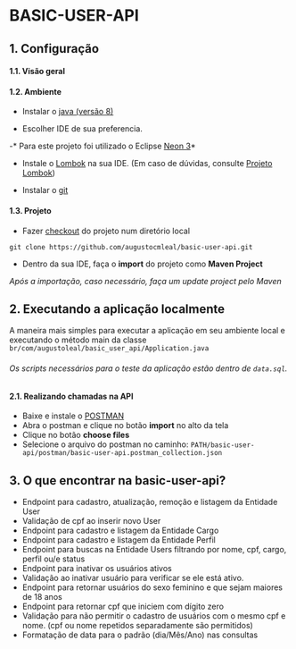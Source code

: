 # BASIC-USER-API

## 1. Configuração

#### 1.1. Visão geral



#### 1.2. Ambiente
- Instalar o [java (versão 8)](https://www.oracle.com/technetwork/pt/java/javase/downloads/jdk8-downloads-2133151.html)

- Escolher IDE de sua preferencia.

-* Para este projeto foi utilizado o Eclipse [Neon 3](https://www.eclipse.org/downloads/packages/release/neon/3)*

- Instale o [Lombok](https://projectlombok.org/downloads/lombok.jar) na sua IDE. (Em caso de dúvidas, consulte [Projeto Lombok](https://projectlombok.org/))

- Instalar o [git](https://git-scm.com/book/pt-br/v1/Primeiros-passos-Instalando-Git)

#### 1.3. Projeto

- Fazer [checkout](https://git-scm.com/docs/git-checkout) do projeto num diretório local

```shell
git clone https://github.com/augustocmleal/basic-user-api.git
```

- Dentro da sua IDE, faça o **import** do projeto como **Maven Project**

*Após a importação, caso necessário, faça um update project pelo Maven*

## 2. Executando a aplicação localmente

A maneira mais simples para executar a aplicação em seu ambiente local e executando o método main da classe `br/com/augustoleal/basic_user_api/Application.java`

###### Os scripts necessários para o teste da aplicação estão dentro de `data.sql`.

#### 2.1. Realizando chamadas na API

- Baixe e instale o [POSTMAN](https://www.getpostman.com/downloads/)
- Abra o postman e clique no botão **import** no alto da tela
- Clique no botão **choose files**
- Selecione o arquivo do postman no caminho: `PATH/basic-user-api/postman/basic-user-api.postman_collection.json`

## 3. O que encontrar na basic-user-api?
- Endpoint para cadastro, atualização, remoção e listagem da Entidade User
- Validação de cpf ao inserir novo User
- Endpoint para cadastro e listagem da Entidade Cargo
- Endpoint para cadastro e listagem da Entidade Perfil
- Endpoint para buscas na Entidade Users filtrando por nome, cpf, cargo, perfil ou/e status
- Endpoint para inativar os usuários ativos
- Validação ao inativar usuário para verificar se ele está ativo.
- Endpoint para retornar usuários do sexo feminino e que sejam maiores de 18 anos
- Endpoint para retornar cpf que iniciem com dígito zero
- Validação para não permitir o cadastro de usuários com o mesmo cpf e nome. (cpf ou nome repetidos separadamente são permitidos)
- Formatação de data para o padrão (dia/Mês/Ano) nas consultas
